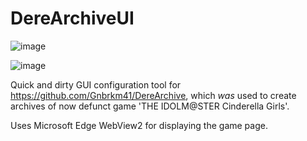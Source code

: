 # DereArchiveUI

![image](https://user-images.githubusercontent.com/42944058/228753281-bdbfb085-87a4-44fa-974b-d2a5a7c37f59.png)

![image](https://user-images.githubusercontent.com/42944058/228753304-b5444cda-4070-4409-a4d1-90a5ee1a94d7.png)


Quick and dirty GUI configuration tool for https://github.com/Gnbrkm41/DereArchive, which *was* used to create archives of now defunct game 'THE IDOLM@STER Cinderella Girls'.

Uses Microsoft Edge WebView2 for displaying the game page.
